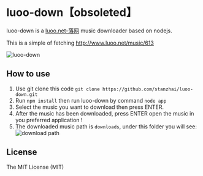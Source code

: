 luoo-down【obsoleted】
=========

luoo-down is a [luoo.net-落网](http://www.luoo.net/) music downloader based on nodejs.

This is a simple of fetching <http://www.luoo.net/music/613>

![luoo-down](http://stanzhai.github.io/images/project/luoo-down.png)

## How to use

1. Use git clone this code `git clone https://github.com/stanzhai/luoo-down.git`
2. Run `npm install` then run luoo-down by command `node app`
3. Select the music you want to download then press ENTER.
4. After the music has been downloaded, press ENTER open the music in you preferred application !
5. The downloaded music path is `downloads`, under this folder you will see:
  ![download path](http://stanzhai.github.io/images/project/luoo-down-path.png)

## License

The MIT License (MIT)
